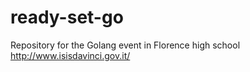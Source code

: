 # ready-set-go
Repository for the Golang event in Florence high school http://www.isisdavinci.gov.it/
